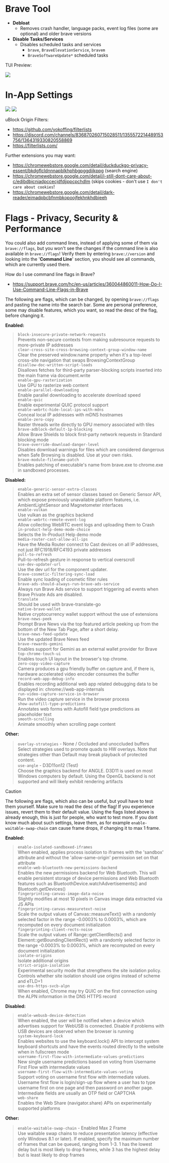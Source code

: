 ﻿# Brave Tool

- **Debloat**
  - Removes crash handler, language packs, event log files (some are optional) and older brave versions
- **Disable Tasks/Services**
  - Disables scheduled tasks and services
     - `brave`, `BraveElevationService`, `bravem`
     - `BraveSoftwareUpdate*` scheduled tasks

TUI Preview:

![](https://github.com/5Noxi/app-tools/blob/main/brave/media/bravetui.png)

# In-App Settings

![](https://github.com/5Noxi/app-tools/blob/main/brave/media/br1.png)
![](https://github.com/5Noxi/app-tools/blob/main/brave/media/br2.png)

uBlock Origin Filters:
- https://github.com/yokoffing/filterlists
- https://discord.com/channels/836870260715028511/1355572214489153756/1364319330820558869
- https://filterlists.com/

Further extensions you may want:
- https://chromewebstore.google.com/detail/duckduckgo-privacy-essent/bkdgflcldnnnapblkhphbgpggdiikppg (search engine)
- https://chromewebstore.google.com/detail/i-still-dont-care-about-c/edibdbjcniadpccecjdfdjjppcpchdlm (skips cookies - don't use `I don't care about cookies`!
- https://chromewebstore.google.com/detail/dark-reader/eimadpbcbfnmbkopoojfekhnkhdbieeh


# Flags - Privacy, Security & Performance

You could also add command lines, instead of applying some of them via `brave://flags`, but you won't see the changes if the command line is also available in `brave://flags`! Verify them by entering `brave://version` and looking into the '**Command Line**' section, you should see all commands, which are currently used there.

How do I use command line flags in Brave?
- https://support.brave.com/hc/en-us/articles/360044860011-How-Do-I-Use-Command-Line-Flags-in-Brave

The following are flags, which can be changed, by opening `brave://flags` and pasting the name into the search bar. Some are personal preference, some may disable features, which you want, so read the desc of the flag, before changing it.

**Enabled:**
> `block-insecure-private-network-requests`  
> Prevents non-secure contexts from making subresource requests to more-private IP addresses  
> `clear-cross-site-cross-browsing-context-group-window-name`  
> Clear the preserved window.name property when it's a top-level cross-site navigation that swaps BrowsingContextGroup  
> `disallow-doc-written-script-loads`  
> Disallows fetches for third-party parser-blocking scripts inserted into the main frame via document.write  
> `enable-gpu-rasterization`  
> Use GPU to rasterize web content  
> `enable-parallel-downloading`  
> Enable parallel downloading to accelerate download speed  
> `enable-quic`  
> Enable experimental QUIC protocol support  
> `enable-webrtc-hide-local-ips-with-mdns`  
> Conceal local IP addresses with mDNS hostnames  
> `enable-zero-copy`  
> Raster threads write directly to GPU memory associated with tiles  
> `brave-adblock-default-1p-blocking`  
> Allow Brave Shields to block first-party network requests in Standard blocking mode  
> `brave-override-download-danger-level`  
> Disables download warnings for files which are considered dangerous when Safe Browsing is disabled. Use at your own risks.  
> `brave-module-filename-patch`  
> Enables patching of executable's name from brave.exe to chrome.exe in sandboxed processes.  

**Disabled:**  
> `enable-generic-sensor-extra-classes`  
> Enables an extra set of sensor classes based on Generic Sensor API, which expose previously unavailable platform features, i.e. AmbientLightSensor and Magnetometer interfaces  
> `enable-vulkan`  
> Use vulkan as the graphics backend  
> `enable-webrtc-remote-event-log`  
> Allow collecting WebRTC event logs and uploading them to Crash  
> `in-product-help-demo-mode-choice`  
> Selects the In-Product Help demo mode  
> `media-router-cast-allow-all-ips`  
> Have the Media Router connect to Cast devices on all IP addresses, not just RFC1918/RFC4193 private addresses  
> `pull-to-refresh`  
> Pull-to-refresh gesture in response to vertical overscroll  
> `use-dev-updater-url`  
> Use the dev url for the component updater.  
> `brave-cosmetic-filtering-sync-load`  
> Enable sync loading of cosmetic filter rules  
> `brave-ads-should-always-run-brave-ads-service`  
> Always run Brave Ads service to support triggering ad events when Brave Private Ads are disabled.  
> `translate`  
> Should be used with brave-translate-go  
> `native-brave-wallet`  
> Native cryptocurrency wallet support without the use of extensions  
> `brave-news-peek`  
> Prompt Brave News via the top featured article peeking up from the bottom of the New Tab Page, after a short delay.  
> `brave-news-feed-update`  
> Use the updated Brave News feed  
> `brave-rewards-gemini`  
> Enables support for Gemini as an external wallet provider for Brave  
> `top-chrome-touch-ui`  
> Enables touch UI layout in the browser's top chrome.  
> `zero-copy-video-capture`  
> Camera produces a gpu friendly buffer on capture and, if there is, hardware accelerated video encoder consumes the buffer  
> `record-web-app-debug-info`  
> Enables recording additional web app related debugging data to be displayed in: chrome://web-app-internals  
> `run-video-capture-service-in-browser`  
> Run the video capture service in the browser process  
> `show-autofill-type-predictions`  
> Annotates web forms with Autofill field type predictions as placeholder text  
> `smooth-scrolling`  
> Animate smoothly when scrolling page content  

**Other:**  
> `overlay-strategies` - None / Occluded and unoccluded buffers  
> Select strategies used to promote quads to HW overlays. Note that strategies other than Default may break playback of protected content.  
> `use-angle` - D3D11on12 (Test)  
> Choose the graphics backend for ANGLE. D3D11 is used on most Windows computers by default. Using the OpenGL backend is not supported and will likely exhibit rendering artifacts  

> [!CAUTION]
> The following are flags, which also can be useful, but youll have to test them yourself. Make sure to read the desc of the flag! If you experience issues, revert them to their default value. Using the flags listed above is already enough, this is just for people, who want to test more. If you dont know much about such settings, leave them, as for example `enable-waitable-swap-chain` can cause frame drops, if changing it to max 1 frame.

**Enabled:**  
> `enable-isolated-sandboxed-iframes`  
> When enabled, applies process isolation to iframes with the 'sandbox' attribute and without the 'allow-same-origin' permission set on that attribute  
> `enable-web-bluetooth-new-permissions-backend`  
> Enables the new permissions backend for Web Bluetooth. This will enable persistent storage of device permissions and Web Bluetooth features such as BluetoothDevice.watchAdvertisements() and Bluetooth.getDevices()  
> `fingerprinting-canvas-image-data-noise`  
> Slightly modifies at most 10 pixels in Canvas image data extracted via JS APIs  
> `fingerprinting-canvas-measuretext-noise`  
> Scale the output values of Canvas::measureText() with a randomly selected factor in the range -0.0003% to 0.0003%, which are recomputed on every document initialization  
> `fingerprinting-client-rects-noise`  
> Scale the output values of Range::getClientRects() and Element::getBoundingClientRect() with a randomly selected factor in the range -0.0003% to 0.0003%, which are recomputed on every document initialization  
> `isolate-origins`  
> Isolate additional origins  
> `strict-origin-isolation`  
> Experimental security mode that strengthens the site isolation policy. Controls whether site isolation should use origins instead of scheme and eTLD+1  
> `use-dns-https-svcb-alpn`  
> When enabled, Chrome may try QUIC on the first connection using the ALPN information in the DNS HTTPS record  

**Disabled:**  
> `enable-webusb-device-detection`  
> When enabled, the user will be notified when a device which advertises support for WebUSB is connected. Disable if problems with USB devices are observed when the browser is running  
> `system-keyboard-lock`  
> Enables websites to use the keyboard.lock() API to intercept system keyboard shortcuts and have the events routed directly to the website when in fullscreen mode  
> `username-first-flow-with-intermediate-values-predictions`  
> New single username predictions based on voting from Username First Flow with intermediate values  
> `username-first-flow-with-intermediate-values-voting`  
> Support voting on username first flow with intermediate values. Username first flow is login/sign-up flow where a user has to type username first on one page and then password on another page. Intermediate fields are usually an OTP field or CAPTCHA  
> `web-share`  
> Enables the Web Share (navigator.share) APIs on experimentally supported platforms  

**Other:**  
> `enable-waitable-swap-chain` - Enabled Max 2 Frame  
> Use waitable swap chains to reduce presentation latency (effective only Windows 8.1 or later). If enabled, specify the maximum number of frames that can be queued, ranging from 1-3. 1 has the lowest delay but is most likely to drop frames, while 3 has the highest delay but is least likely to drop frames  